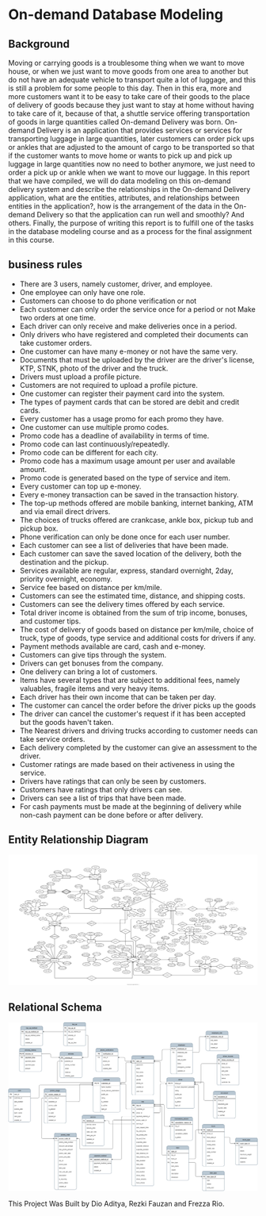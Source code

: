 # On-demand Database Modeling 

## Background
Moving or carrying goods is a troublesome thing when we want to move house, or when we just want to move goods from one area to another but do not have an adequate vehicle to transport quite a lot of luggage, and this is still a problem for some people to this day. Then in this era, more and more customers want it to be easy to take care of their goods to the place of delivery of goods because they just want to stay at home without having to take care of it, because of that, a shuttle service offering transportation of goods in large quantities called On-demand Delivery was born. On-demand Delivery is an application that provides services or services for transporting luggage in large quantities, later customers can order pick ups or ankles that are adjusted to the amount of cargo to be transported so that if the customer wants to move home or wants to pick up and pick up luggage in large quantities now no need to bother anymore, we just need to order a pick up or ankle when we want to move our luggage. In this report that we have compiled, we will do data modeling on this on-demand delivery system and describe the relationships in the On-demand Delivery application, what are the entities, attributes, and relationships between entities in the application?, how is the arrangement of the data in the On-demand Delivery so that the application can run well and smoothly? And others. Finally, the purpose of writing this report is to fulfill one of the tasks in the database modeling course and as a process for the final assignment in this course.

## business rules
- There are 3 users, namely customer, driver, and employee.
- One employee can only have one role.
- Customers can choose to do phone verification or not
- Each customer can only order the service once for a period or not Make two orders at one time.
- Each driver can only receive and make deliveries once in a period.
- Only drivers who have registered and completed their documents can take customer orders.
- One customer can have many e-money or not have the same very.
- Documents that must be uploaded by the driver are the driver's license, KTP, STNK, photo of the driver and the truck.
- Drivers must upload a profile picture.
- Customers are not required to upload a profile picture.
- One customer can register their payment card into the system.
- The types of payment cards that can be stored are debit and credit cards.
- Every customer has a usage promo for each promo they have.
- One customer can use multiple promo codes.
- Promo code has a deadline of availability in terms of time.
- Promo code can last continuously/repeatedly.
- Promo code can be different for each city.
- Promo code has a maximum usage amount per user and available amount.
- Promo code is generated based on the type of service and item.
- Every customer can top up e-money.
- Every e-money transaction can be saved in the transaction history.
- The top-up methods offered are mobile banking, internet banking, ATM and via email direct drivers.
- The choices of trucks offered are crankcase, ankle box, pickup tub and pickup box.
- Phone verification can only be done once for each user number.
- Each customer can see a list of deliveries that have been made.
- Each customer can save the saved location of the delivery, both the destination and the pickup.
- Services available are regular, express, standard overnight, 2day, priority overnight, economy.
- Service fee based on distance per km/mile.
- Customers can see the estimated time, distance, and shipping costs.
- Customers can see the delivery times offered by each service.
- Total driver income is obtained from the sum of trip income, bonuses, and customer tips.
- The cost of delivery of goods based on distance per km/mile, choice of truck, type of goods, type service and additional costs for drivers if any.
- Payment methods available are card, cash and e-money.
- Customers can give tips through the system.
- Drivers can get bonuses from the company.
- One delivery can bring a lot of customers.
- Items have several types that are subject to additional fees, namely valuables, fragile items and very heavy items.
- Each driver has their own income that can be taken per day.
- The customer can cancel the order before the driver picks up the goods
- The driver can cancel the customer's request if it has been accepted but the goods haven't taken.
- The Nearest drivers and driving trucks according to customer needs can take service orders.
- Each delivery completed by the customer can give an assessment to the driver.
- Customer ratings are made based on their activeness in using the service.
- Drivers have ratings that can only be seen by customers.
- Customers have ratings that only drivers can see.
- Drivers can see a list of trips that have been made.
- For cash payments must be made at the beginning of delivery while non-cash payment  can be done before or after delivery.

## Entity Relationship Diagram

![Alt text](https://github.com/dioapw/school-project-database-modeling/blob/main/on_demand_delivery_erd.png)

## Relational Schema

![Alt text](https://github.com/dioapw/school-project-database-modeling/blob/main/on_demand_delivery_relation_schema.png)

This Project Was Built by Dio Aditya, Rezki Fauzan and Frezza Rio.
